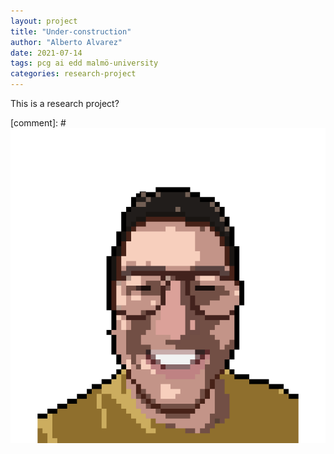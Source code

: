 ```yaml
---
layout: project
title: "Under-construction"
author: "Alberto Alvarez"
date: 2021-07-14
tags: pcg ai edd malmö-university
categories: research-project
---
```


This is a research project? 
<!-- Well. Finally got around to putting this old website together. Neat thing about it - powered by [Jekyll](http://jekyllrb.com) and I can use Markdown to author my posts. It actually is a lot easier than I thought it was going to be. -->

[comment]: # ![image](/images/main-profile-photo.png) 